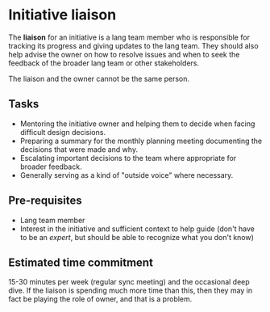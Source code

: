 # Initiative liaison

The **liaison** for an initiative is a lang team member who is responsible for tracking its progress and giving updates to the lang team. They should also help advise the owner on how to resolve issues and when to seek the feedback of the broader lang team or other stakeholders.

The liaison and the owner cannot be the same person.

## Tasks

- Mentoring the initiative owner and helping them to decide when facing difficult design decisions.
- Preparing a summary for the monthly planning meeting documenting the decisions that were made and why.
- Escalating important decisions to the team where appropriate for broader feedback.
- Generally serving as a kind of "outside voice" where necessary.

## Pre-requisites

- Lang team member
- Interest in the initiative and sufficient context to help guide (don't have to be an _expert_, but should be able to recognize what you don't know)

## Estimated time commitment

15-30 minutes per week (regular sync meeting) and the occasional deep dive. If the liaison is spending much more time than this, then they may in fact be playing the role of owner, and that is a problem.

